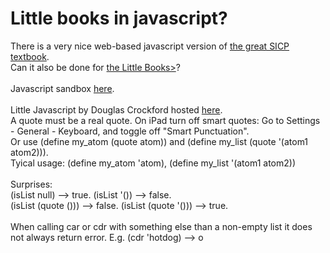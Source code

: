 # Little books in javascript?
There is a very nice web-based javascript version of <a href="https://sourceacademy.org/sicpjs/index">
the great SICP textbook</a>.<br>
Can it also be done for 
<a href="https://mitpress.mit.edu/little-books-on-big-topics-in-computer-science/">the Little Books></a>?<br>
<br>
Javascript sandbox <a href="https://joostjacob.github.io/Little/evaljs.html">here</a>.<br>
<br>
Little Javascript by Douglas Crockford hosted <a href="https://joostjacob.github.io/Little/ljs.html">here</a>.<br>
A quote must be a real quote. On iPad turn off smart quotes: Go to Settings - General - Keyboard, and toggle off "Smart Punctuation".<br>
Or use (define my_atom (quote atom)) and (define my_list (quote '(atom1 atom2))).<br>
Tyical usage: (define my_atom 'atom), (define my_list '(atom1 atom2))<br>
<br>
Surprises:<br>
(isList null) --> true. (isList '()) --> false.<br>
(isList (quote ())) --> false. (isList (quote '())) --> true.<br>
<br>
When calling car or cdr with something else than a non-empty list it does not always return error. 
E.g. (cdr 'hotdog) --> o<br>